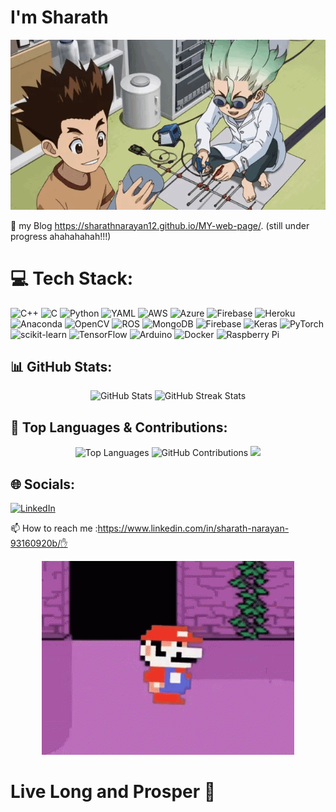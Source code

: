 # I'm Sharath

<div align="center">
  <img src="https://github.com/sharath56/sharath56/blob/main/original_23.gif" alt="me lol" width="700px">
</div>

🖖 my Blog https://sharathnarayan12.github.io/MY-web-page/. (still under progress ahahahahah!!!)

# 💻 Tech Stack:
  <div>
      <img src="https://img.shields.io/badge/c++-%2300599C.svg?style=for-the-badge&logo=c%2B%2B&logoColor=white" alt="C++">
      <img src="https://img.shields.io/badge/c-%2300599C.svg?style=for-the-badge&logo=c&logoColor=white" alt="C">
      <img src="https://img.shields.io/badge/python-3670A0?style=for-the-badge&logo=python&logoColor=ffdd54" alt="Python">
      <img src="https://img.shields.io/badge/yaml-%23ffffff.svg?style=for-the-badge&logo=yaml&logoColor=151515" alt="YAML">
      <img src="https://img.shields.io/badge/AWS-%23FF9900.svg?style=for-the-badge&logo=amazon-aws&logoColor=white" alt="AWS">
      <img src="https://img.shields.io/badge/azure-%230072C6.svg?style=for-the-badge&logo=microsoftazure&logoColor=white" alt="Azure">
      <img src="https://img.shields.io/badge/firebase-%23039BE5.svg?style=for-the-badge&logo=firebase" alt="Firebase">
      <img src="https://img.shields.io/badge/heroku-%23430098.svg?style=for-the-badge&logo=heroku&logoColor=white" alt="Heroku">
      <img src="https://img.shields.io/badge/Anaconda-%2344A833.svg?style=for-the-badge&logo=anaconda&logoColor=white" alt="Anaconda">
      <img src="https://img.shields.io/badge/opencv-%23white.svg?style=for-the-badge&logo=opencv&logoColor=white" alt="OpenCV">
      <img src="https://img.shields.io/badge/ros-%230A0FF9.svg?style=for-the-badge&logo=ros&logoColor=white" alt="ROS">
      <img src="https://img.shields.io/badge/MongoDB-%234ea94b.svg?style=for-the-badge&logo=mongodb&logoColor=white" alt="MongoDB">
      <img src="https://img.shields.io/badge/firebase-a08021?style=for-the-badge&logo=firebase&logoColor=ffcd34" alt="Firebase">
      <img src="https://img.shields.io/badge/Keras-%23D00000.svg?style=for-the-badge&logo=Keras&logoColor=white" alt="Keras">
      <img src="https://img.shields.io/badge/PyTorch-%23EE4C2C.svg?style=for-the-badge&logo=PyTorch&logoColor=white" alt="PyTorch">
      <img src="https://img.shields.io/badge/scikit--learn-%23F7931E.svg?style=for-the-badge&logo=scikit-learn&logoColor=white" alt="scikit-learn">
      <img src="https://img.shields.io/badge/TensorFlow-%23FF6F00.svg?style=for-the-badge&logo=TensorFlow&logoColor=white" alt="TensorFlow">
      <img src="https://img.shields.io/badge/-Arduino-00979D?style=for-the-badge&logo=Arduino&logoColor=white" alt="Arduino">
      <img src="https://img.shields.io/badge/docker-%230db7ed.svg?style=for-the-badge&logo=docker&logoColor=white" alt="Docker">
      <img src="https://img.shields.io/badge/-RaspberryPi-C51A4A?style=for-the-badge&logo=Raspberry-Pi" alt="Raspberry Pi">
  </div>

## 📊 GitHub Stats:
<div align="center">
  <!-- GitHub Stats -->
  <img src="https://github-readme-stats.vercel.app/api?username=sharath56&theme=dark&hide_border=false&include_all_commits=true&count_private=true" alt="GitHub Stats">
  <!-- GitHub Streak Stats -->
  <img src="https://github-readme-streak-stats.herokuapp.com/?user=sharath56&theme=dark&hide_border=false" alt="GitHub Streak Stats">
</div>

 ## 👾 Top Languages & Contributions:
 <div align="center">
  <!-- Top Languages -->
  <img src="https://github-readme-stats.vercel.app/api/top-langs/?username=sharath56&theme=dark&hide_border=false&include_all_commits=true&count_private=true&layout=compact" alt="Top Languages">
  <!-- GitHub Contributions -->
  <img src="https://github-contributor-stats.vercel.app/api?username=sharath56&limit=5&theme=dark&combine_all_yearly_contributions=true" alt="GitHub Contributions">
  <!-- Visit Count -->
  <img src="https://visitcount.itsvg.in/api?id=sharath56&icon=0&color=0">
 </div>

## 🌐 Socials:
[![LinkedIn](https://img.shields.io/badge/LinkedIn-%230077B5.svg?logo=linkedin&logoColor=white)](https://linkedin.com/in/sharath-narayan) 

📫 How to reach me :https://www.linkedin.com/in/sharath-narayan-93160920b/✋

<div align="center">
<img src="https://github.com/sharath56/sharath56/blob/main/Mario%20GIF%20-%20Mario%20-%20Discover%20%26%20Share%20GIFs.gif">
</div>

# Live Long and Prosper 🖖
